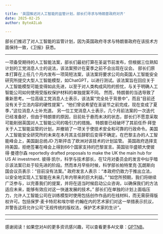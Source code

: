```yaml
---

title: '英国推迟对人工智能的监管计划，部长们寻求与特朗普政府对齐'
date: 2025-02-25
author: ByteAILab

---
```


部长们推迟了对人工智能的监管计划，因为英国政府寻求与特朗普政府在该技术方面保持一致，《卫报》获悉。

---

一项备受期待的人工智能法案，部长们最初打算在圣诞节前发布，但根据三位熟知计划的工党消息人士的说法，该法案预计在夏季之前不会出现在议会。 
部长们原本打算在上任几个月内发布一项简短法案，该法案将要求公司向英国人工智能安全研究所提交大型人工智能模型，如ChatGPT，以进行测试。该法案旨在回应关于人工智能模型可能变得如此先进，以至于对人类构成风险的担忧，与关于明确人工智能公司如何使用受版权保护材料的单独提案不同。
然而，特朗普的当选导致了重新思考。一位高级工党消息人士表示，该法案“完全处于背景中”，而且“目前还没有关于立法内容的硬性提案”。“他们曾说希望在圣诞节之前完成，现在变成了夏季，”这位消息人士补充道。
另一位工党消息人士表示，几个月前法案的一次迭代已经准备好，但由于特朗普的原因，目前处于悬而未决的状态，部长们不愿意采取可能削弱英国对人工智能公司的吸引力的措施。
特朗普已经破坏了其前任乔·拜登关于人工智能监管的计划，并撤销了一项关于使技术安全和可靠的行政命令。美国人工智能安全研究所的未来在本月其主任辞职后变得不确定。在巴黎主办的人工智能峰会上，美国副总统JD·万斯抨击了欧洲对该技术的计划监管。
英国政府选择支持美国，拒绝签署在峰会上得到66个国家支持的巴黎宣言。英国驻华盛顿大使彼得·曼德尔森 reportedly drafted proposals to make the UK the main hub for US AI investment. 彼得·凯尔，科学与技术部长，在12月对委员会的发言中似乎暗示该法案已处于较先进的阶段。然而本月早些时候，科学部长帕特里克·瓦朗斯向国会议员表示：“目前没有法案。”
政府发言人表示：“本政府仍致力于推出立法，以安全地实现人工智能在未来几年内带来的巨大利益。”
“如您所预期，我们将继续广泛参与，以完善我们的提案，并将在适当时候启动公众咨询，以确保我们的方法适应未来，能够有效应对这一快速发展的技术。”
部长们在单独的计划上面临压力，允许人工智能公司在训练模型时使用包括创作作品的在线材料，而无需获得版权许可。包括保罗·麦卡特尼和埃尔顿·约翰在内的艺术家们对这一举措表示抗议，并警告这将允许公司“无视传统的版权法，保护艺术家的生计”。

---
---
感谢阅读！如果您对AI的更多资讯感兴趣，可以查看更多AI文章：[GPTNB](https://gptnb.com)。